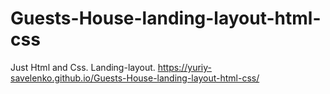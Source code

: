 # Guests-House-landing-layout-html-css
Just Html and Css. Landing-layout.
https://yuriy-savelenko.github.io/Guests-House-landing-layout-html-css/
